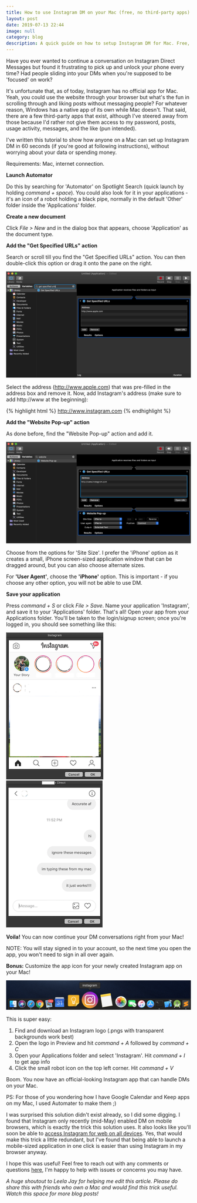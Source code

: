 ```yaml
---
title: How to use Instagram DM on your Mac (free, no third-party apps)
layout: post
date: 2019-07-13 22:44
image: null
category: blog
description: A quick guide on how to setup Instagram DM for Mac. Free, Easy, Safe!
---
```


Have you ever wanted to continue a conversation on Instagram Direct Messages but found it frustrating to pick up and unlock your phone every time? Had people sliding into your DMs when you're supposed to be 'focused' on work? 

It's unfortunate that, as of today, Instagram has no official app for Mac. Yeah, you could use the website through your browser but what's the fun in scrolling through and liking posts without messaging people? For whatever reason, Windows has a native app of its own while Mac doesn't. That said, there are a few third-party apps that exist, although I've steered away from those because I'd rather not give them access to my password, posts, usage activity, messages, and the like (pun intended). 

I've written this tutorial to show how anyone on a Mac can set up Instagram DM in 60 seconds (if you're good at following instructions), without worrying about your data or spending money.  

<div class="breaker"></div>

Requirements: Mac, internet connection.

**Launch Automator**

Do this by searching for 'Automator' on Spotlight Search (quick launch by holding *command + space*). You could also look for it in your applications - it's an icon of a robot holding a black pipe, normally in the default 'Other' folder inside the 'Applications' folder. 

**Create a new document**

Click *File > New* and in the dialog box that appears, choose 'Application' as the document type. 

**Add the "Get Specified URLs" action**

Search or scroll till you find the "Get Specified URLs" action. You can then double-click this option or drag it onto the pane on the right.

![Screenshot](/assets/images/getspecifiedurls.png)

Select the address (http://www.apple.com) that was pre-filled in the address box and remove it. Now, add Instagram's address (make sure to add http://www at the beginning): 

{% highlight html %}
http://www.instagram.com
{% endhighlight %}

**Add the "Website Pop-up" action**

As done before, find the "Website Pop-up" action and add it.

![Screenshot](/assets/images/websitepopup.png)

Choose from the options for 'Site Size'. I prefer the 'iPhone' option as it creates a small, iPhone screen-sized application window that can be dragged around, but you can also choose alternate sizes.

For **'User Agent'**, choose the **'iPhone'** option. This is important - if you choose any other option, you will not be able to use DM. 

**Save your application**

Press *command + S* or click *File > Save*. Name your application 'Instagram', and save it to your 'Applications' folder. That's all! Open your app from your Applications folder. You'll be taken to the login/signup screen; once you're logged in, you should see something like this: 

![Screenshot](/assets/images/instahomepage.png)
![Screenshot](/assets/images/instadm.png)

**Voila!** You can now continue your DM conversations right from your Mac!

NOTE: You will stay signed in to your account, so the next time you open the app, you won't need to sign in all over again.


<div class="breaker"></div>

**Bonus:** Customize the app icon for your newly created Instagram app on your Mac! 

![Screenshot](/assets/images/dock.png)

This is super easy: 
1. Find and download an Instagram logo (.pngs with transparent backgrounds work best)
2. Open the logo in Preview and hit *command + A*  followed by *command + C*
3. Open your Applications folder and select 'Instagram'. Hit *command + I* to get app info
4. Click the small robot icon on the top left corner. Hit *command + V*

Boom. You now have an official-looking Instagram app that can handle DMs on your Mac.

PS: For those of you wondering how I have Google Calendar and Keep apps on my Mac, I used Automater to make them ;)

<div class="breaker"></div>


I was  surprised this solution didn't exist already, so I did some digging. I found that Instagram only recently (mid-May) enabled DM on mobile browsers, which is exactly the trick this solution uses. It also looks like you'll soon be able to [access Instagram for web on all devices](https://techcrunch.com/2019/02/12/instagram-direct-desktop/). Yes, that would make this trick a little redundant, but I've found that being able to launch a mobile-sized application in one click is easier than using Instagram in my browser anyway. 

I hope this was useful! Feel free to reach out with any comments or questions [here](mailto:abichandani.kunal@gmail.com), I'm happy to help with issues or concerns you may have.

*A huge shoutout to Leela Jay for helping me edit this article. Please do share this with friends who own a Mac and would find this trick useful. Watch this space for more blog posts!*